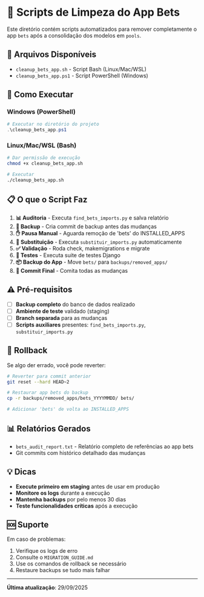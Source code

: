# 🧹 Scripts de Limpeza do App Bets

Este diretório contém scripts automatizados para remover completamente o app `bets` após a consolidação dos modelos em `pools`.

## 📁 Arquivos Disponíveis

- `cleanup_bets_app.sh` - Script Bash (Linux/Mac/WSL)
- `cleanup_bets_app.ps1` - Script PowerShell (Windows)

## 🚀 Como Executar

### Windows (PowerShell)
```powershell
# Executar no diretório do projeto
.\cleanup_bets_app.ps1
```

### Linux/Mac/WSL (Bash)
```bash
# Dar permissão de execução
chmod +x cleanup_bets_app.sh

# Executar
./cleanup_bets_app.sh
```

## 📋 O que o Script Faz

1. **📊 Auditoria** - Executa `find_bets_imports.py` e salva relatório
2. **💾 Backup** - Cria commit de backup antes das mudanças
3. **✋ Pausa Manual** - Aguarda remoção de 'bets' do INSTALLED_APPS
4. **🔄 Substituição** - Executa `substituir_imports.py` automaticamente
5. **✅ Validação** - Roda check, makemigrations e migrate
6. **🧪 Testes** - Executa suite de testes Django
7. **📦 Backup do App** - Move `bets/` para `backups/removed_apps/`
8. **💾 Commit Final** - Comita todas as mudanças

## ⚠️ Pré-requisitos

- [ ] **Backup completo** do banco de dados realizado
- [ ] **Ambiente de teste** validado (staging)
- [ ] **Branch separada** para as mudanças
- [ ] **Scripts auxiliares** presentes: `find_bets_imports.py`, `substituir_imports.py`

## 🔄 Rollback

Se algo der errado, você pode reverter:

```bash
# Reverter para commit anterior
git reset --hard HEAD~2

# Restaurar app bets do backup
cp -r backups/removed_apps/bets_YYYYMMDD/ bets/

# Adicionar 'bets' de volta ao INSTALLED_APPS
```

## 📊 Relatórios Gerados

- `bets_audit_report.txt` - Relatório completo de referências ao app bets
- Git commits com histórico detalhado das mudanças

## 💡 Dicas

- **Execute primeiro em staging** antes de usar em produção
- **Monitore os logs** durante a execução
- **Mantenha backups** por pelo menos 30 dias
- **Teste funcionalidades críticas** após a execução

## 🆘 Suporte

Em caso de problemas:
1. Verifique os logs de erro
2. Consulte o `MIGRATION_GUIDE.md`
3. Use os comandos de rollback se necessário
4. Restaure backups se tudo mais falhar

---
**Última atualização**: 29/09/2025